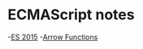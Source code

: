 # ECMAScript notes

-[ES 2015](https://github.com/EricDosReis/es-notes/blob/master/ES2015.md)
  -[Arrow Functions](https://github.com/EricDosReis/es-notes/blob/master/ES2015.md#arrow-functions)
